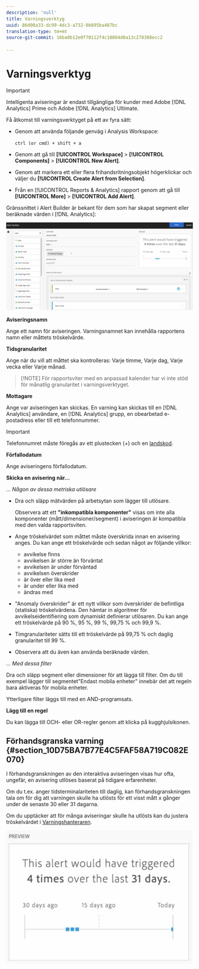 ```yaml
---
description: 'null'
title: Varningsverktyg
uuid: 86d00a33-dc99-4dc3-a732-0b895ba487bc
translation-type: tm+mt
source-git-commit: 16ba0b12e0f70112f4c10804d0a13c278388ecc2

---
```



# Varningsverktyg

>[!IMPORTANT]
>
>Intelligenta aviseringar är endast tillgängliga för kunder med Adobe [!DNL Analytics] Prime och Adobe [!DNL Analytics] Ultimate.

Få åtkomst till varningsverktyget på ett av fyra sätt:

* Genom att använda följande genväg i Analysis Workspace:

   `ctrl (or cmd) + shift + a`
* Genom att gå till **[!UICONTROL Workspace]** > **[!UICONTROL Components]** > **[!UICONTROL New Alert]**.
* Genom att markera ett eller flera frihandsritningsobjekt högerklickar och väljer du **[!UICONTROL Create Alert from Selection]**.
* Från en [!UICONTROL Reports & Analytics] rapport genom att gå till **[!UICONTROL More]** > **[!UICONTROL Add Alert]**.

Gränssnittet i Alert Builder är bekant för dem som har skapat segment eller beräknade värden i [!DNL Analytics]:

![](assets/alert_builder.png)

**Aviseringsnamn**

Ange ett namn för aviseringen. Varningsnamnet kan innehålla rapportens namn eller måttets tröskelvärde.

**Tidsgranularitet**

Ange när du vill att måttet ska kontrolleras: Varje timme, Varje dag, Varje vecka eller Varje månad.

> [!NOTE] För rapportsviter med en anpassad kalender har vi inte stöd för månatlig granularitet i varningsverktyget.

**Mottagare**

Ange var aviseringen kan skickas. En varning kan skickas till en [!DNL Analytics] användare, en [!DNL Analytics] grupp, en obearbetad e-postadress eller till ett telefonnummer.

>[!IMPORTANT]
>
>Telefonnumret måste föregås av ett plustecken (+) och en [landskod](https://countrycode.org/).

**Förfallodatum**

Ange aviseringens förfallodatum.

**Skicka en avisering när...**

*... Någon av dessa metriska utlösare*

* Dra och släpp mätvärden på arbetsytan som lägger till utlösare.

   Observera att ett **&quot;inkompatibla komponenter&quot;** visas om inte alla komponenter (mått/dimensioner/segment) i aviseringen är kompatibla med den valda rapportsviten.

* Ange tröskelvärdet som måttet måste överskrida innan en avisering anges. Du kan ange ett tröskelvärde och sedan något av följande villkor:

   * avvikelse finns
   * avvikelsen är större än förväntat
   * avvikelsen är under förväntad
   * avvikelsen överskrider
   * är över eller lika med
   * är under eller lika med
   * ändras med

* &quot;Anomaly överskrider&quot; är ett nytt villkor som överskrider de befintliga (statiska) tröskelvärdena. Den hämtar in algoritmer för avvikelseidentifiering som dynamiskt definierar utlösaren. Du kan ange ett tröskelvärde på 90 %, 95 %, 99 %, 99,75 % och 99,9 %.
* Timgranulariteter sätts till ett tröskelvärde på 99,75 % och daglig granularitet till 99 %.
* Observera att du även kan använda beräknade värden.

*... Med dessa filter*

Dra och släpp segment eller dimensioner för att lägga till filter. Om du till exempel lägger till segmentet&quot;Endast mobila enheter&quot; innebär det att regeln bara aktiveras för mobila enheter.

Ytterligare filter läggs till med en AND-programsats.

**Lägg till en regel**

Du kan lägga till OCH- eller OR-regler genom att klicka på kugghjulsikonen.

## Förhandsgranska varning {#section_10D75BA7B77E4C5FAF58A719C082E070}

I förhandsgranskningen av den interaktiva aviseringen visas hur ofta, ungefär, en avisering utlöses baserat på tidigare erfarenheter.

Om du t.ex. anger tidsterminalariteten till daglig, kan förhandsgranskningen tala om för dig att varningen skulle ha utlösts för ett visst mått x gånger under de senaste 30 eller 31 dagarna.

Om du upptäcker att för många aviseringar skulle ha utlösts kan du justera tröskelvärdet i [Varningshanteraren](/help/components/c-alerts/alert-manager.md).

![](assets/alert_preview.png)
